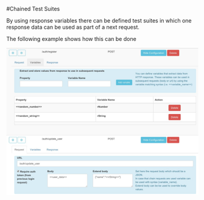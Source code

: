 #Chained Test Suites

By using response variables there can be defined test suites in which one response data can be used as part of a next request.

The following example shows how this can be done

![System variables](./img/dynamic-tests.jpeg)